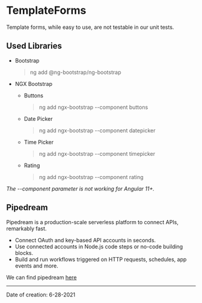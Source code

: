 # TemplateForms

Template forms, while easy to use, are not testable in our unit tests.

## Used Libraries

- Bootstrap

  > ng add @ng-bootstrap/ng-bootstrap

- NGX Bootstrap

  - Buttons

    > ng add ngx-bootstrap --component buttons

  - Date Picker

    > ng add ngx-bootstrap --component datepicker

  - Time Picker

    > ng add ngx-bootstrap --component timepicker

  - Rating

    > ng add ngx-bootstrap --component rating

_The --component parameter is not working for Angular 11+._

## Pipedream

Pipedream is a production-scale serverless platform to connect APIs, remarkably fast.

- Connect OAuth and key-based API accounts in seconds.
- Use connected accounts in Node.js code steps or no-code building blocks.
- Build and run workflows triggered on HTTP requests, schedules, app events and more.

We can find pipedream [here](https://pipedream.com/)

---

Date of creation: 6-28-2021
